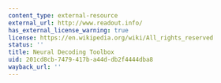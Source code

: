 ```yaml
---
content_type: external-resource
external_url: http://www.readout.info/
has_external_license_warning: true
license: https://en.wikipedia.org/wiki/All_rights_reserved
status: ''
title: Neural Decoding Toolbox
uid: 201cd8cb-7479-417b-a44d-db2f4444dba8
wayback_url: ''
---
```

